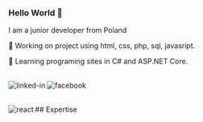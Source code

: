 ### Hello World :wave:
I am a junior developer from Poland

💼 Working on project using html, css, php, sql, javasript.

:open_book: Learning programing sites in C# and ASP.NET Core.

<br> [<img align="left" alt="linked-in" src="https://img.shields.io/badge/linkedin-%230077B5.svg?&style=for-the-badge&logo=linkedin&logoColor=white" />](https://www.linkedin.com/in/marek-wendlandt/)
[<img align="left" alt="facebook" src="https://img.shields.io/badge/facebook-%231877F2.svg?&style=for-the-badge&logo=facebook&logoColor=white" />](https://www.facebook.com/Marek.Wendlandt/)<br>

<br>## Expertise
<img align="left" alt="react" src="https://img.shields.io/badge/html%20-%2320232a.svg?&style=for-the-badge&logo=html&logoColor=%2361DAFB" /><br>
<br>
